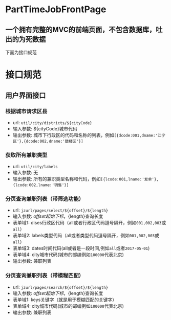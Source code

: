 # PartTimeJobFrontPage
一个拥有完整的MVC的前端页面，不包含数据库，吐出的为死数据
-----
下面为接口规范

# 接口规范
## 用户界面接口
### 根据城市请求区县
- url:  `util/city/districts/${cityCode}`
- 输入参数:  ${cityCode}城市代码
- 输出参数:  城市下行政区的代码和名称的列表，例如`[{dcode:001,dname:'江宁区'},{dcode:002,dname:'鼓楼区'}]`

### 获取所有兼职类型
- url: `util/city/labels`
- 输入参数:	无
- 输出参数:	所有的兼职类型名称和代码，例如`[{lcode:001,lname:'发单'},{lcode:002,lname:'销售'}]`

### 分页查询兼职列表（带筛选功能）
- url: `jzurl/pages/select/${offset}/${length}`
- 输入参数:	${offset}起始下标，${length}查询长度
- 表单域1:		dises行政区代码（all或者行政区代码逗号隔开，例如`001,002,003`或`all`）
- 表单域2:		labels类型代码（all或者类型代码逗号隔开，例如`001,002,003`或`all`）
- 表单域3:		dates时间代码(all或者是一段时间,例如`all`或者`2017-05-01`)
- 表单域4:		city城市代码(城市的邮编例如`100000`代表北京)
- 输出参数:	兼职列表

### 分页查询兼职列表（带模糊匹配）
- url: `jzurl/pages/search/${offset}/${length}`
- 输入参数:	${offset}起始下标，${length}查询长度
- 表单域1:		keys关键字（就是用于模糊匹配的关键字）
- 表单域4:		city城市代码(城市的邮编例如`100000`代表北京)
- 输出参数:	兼职列表